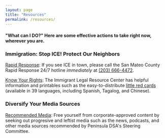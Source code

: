 ```yaml
---
layout: page
title: "Resources"
permalink: /resources/
---
```


<h4>"What can I DO?" Here are some effective actions to take right now, wherever you are.</h4>

<h3>Immigration: Stop ICE! Protect Our Neighbors</h3>

[Rapid Response](https://faithinactionba.org/rapid-response/): If you see ICE in town, please call the San Mateo County Rapid Response 24/7 hotline *immediately* at [(203) 666-4472](tel:2036664472).

[Know Your Rights](https://www.ilrc.org/community-resources/know-your-rights): The Immigrant Legal Resource Center has helpful information and printables such as the easy-to-distribute [little red cards](https://www.ilrc.org/red-cards-tarjetas-rojas) (available in 39 languages, including Spanish, Tagalog, and Chinese).

<h3>Diversify Your Media Sources</h3>

[Recommended Media](https://peninsuladsa.org/recommended-media/): Free yourself from corporate-approved content by seeking out progresive and leftist media such as the news, podcasts, and other media sources recommended by Peninsula DSA's Steering Committee.


